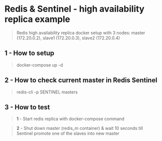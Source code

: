 # Redis & Sentinel - high availability replica example

> Redis high availability replica docker setup with 3 nodes: master (172.20.0.2), slave1 (172.20.0.3), slave2 (172.20.0.4)

## 1 - How to setup
> docker-compose up -d

## 2 - How to check current master in Redis Sentinel
> redis-cli -p SENTINEL masters

## 3 - How to test
> **1** - Start redis replica with docker-compose command

> **2** - Shut down master (redis_m container) & wait 10 seconds till Sentinel promote one of the slaves into new master